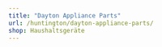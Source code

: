 ```yaml
---
title: "Dayton Appliance Parts"
url: /huntington/dayton-appliance-parts/
shop: Haushaltsgeräte
---
```


